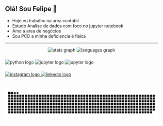 ## Olá! Sou Felipe 👋
- Hoje eu trabalho na area contabil
- Estudo Analise de dados com foco no jupyter notebook
- Amo a area de negócios
- Sou PCD a minha deficiencia é fisica

---

<div align="center">
  <img src="https://github-readme-stats.vercel.app/api?username=liipy&hide_title=false&hide_rank=false&show_icons=true&include_all_commits=true&count_private=true&disable_animations=false&theme=dracula&locale=pt-br&hide_border=true" height="185" alt="stats graph"  />
   <img src="https://github-readme-stats.vercel.app/api/top-langs?username=liipy&locale=pt-br&hide_title=false&layout=compact&card_width=320&langs_count=5&theme=dracula&hide_border=false" height="150" alt="languages graph"  />
</div>

</div>

###

<div align="left">
  <img src="https://cdn.jsdelivr.net/gh/devicons/devicon@latest/icons/python/python-original.svg" height="50" alt="python logo"  />
   
  <img src="https://cdn.jsdelivr.net/gh/devicons/devicon@latest/icons/jupyter/jupyter-original-wordmark.svg" height="50" alt="jupyter logo" />       

  <img src="https://cdn.jsdelivr.net/gh/devicons/devicon@latest/icons/microsoftsqlserver/microsoftsqlserver-original.svg" height="50" alt="jupyter logo" />

###

<div align="left">
  </a>
  <a href="https://www.instagram.com/liipy.growth/" target="_blank">
    <img src="https://img.shields.io/static/v1?message=Instagram&logo=instagram&label=&color=E4405F&logoColor=white&labelColor=&style=for-the-badge" height="35" alt="instagram logo"  />
  </a>
  <a href="https://www.linkedin.com/in/felipe-alves-correia-da-silva-2a27011b2/" target="_blank">
    <img src="https://img.shields.io/static/v1?message=LinkedIn&logo=linkedin&label=&color=0077B5&logoColor=white&labelColor=&style=for-the-badge" height="35" alt="linkedin logo"  />
  </a>
</div>

###

<br clear="both">

<img src="https://raw.githubusercontent.com/angelicaweiler/angelicaweiler/output/snake.svg" alt="Snake animation" />



